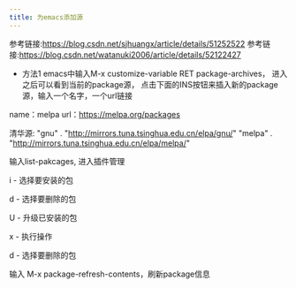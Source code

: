 ```yaml
---
title: 为emacs添加源
---
```

参考链接:https://blog.csdn.net/sjhuangx/article/details/51252522
参考链接:https://blog.csdn.net/watanuki2006/article/details/52122427

* 方法1 
emacs中输入M-x customize-variable RET package-archives，
进入之后可以看到当前的package源，
点击下面的INS按钮来插入新的package源，输入一个名字，一个url链接

name：melpa
url：https://melpa.org/packages

清华源:
"gnu" . "http://mirrors.tuna.tsinghua.edu.cn/elpa/gnu/"
"melpa" . "http://mirrors.tuna.tsinghua.edu.cn/elpa/melpa/"

输入list-pakcages, 进入插件管理

i - 选择要安装的包

d - 选择要删除的包

U - 升级已安装的包

x - 执行操作

d - 选择要删除的包

输入 M-x package-refresh-contents，刷新package信息

